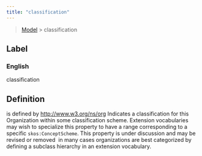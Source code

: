 ```yaml
---
title: "classification"
---
```


> [Model](./../) > classification

## Label

### English
classification


## Definition
is defined by http://www.w3.org/ns/org Indicates a classification for this Organization within some classification scheme. Extension vocabularies may wish to specialize this property to have a range corresponding to a specific `skos:ConceptScheme`. This property is under discussion and may be revised or removed ­ in many cases organizations are best categorized by defining a sub­class hierarchy in an extension vocabulary. 


    
